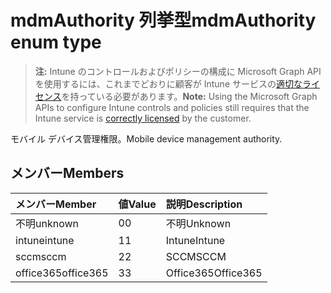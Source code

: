 # <a name="mdmauthority-enum-type"></a><span data-ttu-id="a1c1d-101">mdmAuthority 列挙型</span><span class="sxs-lookup"><span data-stu-id="a1c1d-101">mdmAuthority enum type</span></span>

> <span data-ttu-id="a1c1d-102">**注:** Intune のコントロールおよびポリシーの構成に Microsoft Graph API を使用するには、これまでどおりに顧客が Intune サービスの[適切なライセンス](https://go.microsoft.com/fwlink/?linkid=839381)を持っている必要があります。</span><span class="sxs-lookup"><span data-stu-id="a1c1d-102">**Note:** Using the Microsoft Graph APIs to configure Intune controls and policies still requires that the Intune service is [correctly licensed](https://go.microsoft.com/fwlink/?linkid=839381) by the customer.</span></span>

<span data-ttu-id="a1c1d-103">モバイル デバイス管理権限。</span><span class="sxs-lookup"><span data-stu-id="a1c1d-103">Mobile device management authority.</span></span>
## <a name="members"></a><span data-ttu-id="a1c1d-104">メンバー</span><span class="sxs-lookup"><span data-stu-id="a1c1d-104">Members</span></span>
|<span data-ttu-id="a1c1d-105">メンバー</span><span class="sxs-lookup"><span data-stu-id="a1c1d-105">Member</span></span>|<span data-ttu-id="a1c1d-106">値</span><span class="sxs-lookup"><span data-stu-id="a1c1d-106">Value</span></span>|<span data-ttu-id="a1c1d-107">説明</span><span class="sxs-lookup"><span data-stu-id="a1c1d-107">Description</span></span>|
|:---|:---|:---|
|<span data-ttu-id="a1c1d-108">不明</span><span class="sxs-lookup"><span data-stu-id="a1c1d-108">unknown</span></span>|<span data-ttu-id="a1c1d-109">0</span><span class="sxs-lookup"><span data-stu-id="a1c1d-109">0</span></span>|<span data-ttu-id="a1c1d-110">不明</span><span class="sxs-lookup"><span data-stu-id="a1c1d-110">Unknown</span></span>|
|<span data-ttu-id="a1c1d-111">intune</span><span class="sxs-lookup"><span data-stu-id="a1c1d-111">intune</span></span>|<span data-ttu-id="a1c1d-112">1</span><span class="sxs-lookup"><span data-stu-id="a1c1d-112">1</span></span>|<span data-ttu-id="a1c1d-113">Intune</span><span class="sxs-lookup"><span data-stu-id="a1c1d-113">Intune</span></span>|
|<span data-ttu-id="a1c1d-114">sccm</span><span class="sxs-lookup"><span data-stu-id="a1c1d-114">sccm</span></span>|<span data-ttu-id="a1c1d-115">2</span><span class="sxs-lookup"><span data-stu-id="a1c1d-115">2</span></span>|<span data-ttu-id="a1c1d-116">SCCM</span><span class="sxs-lookup"><span data-stu-id="a1c1d-116">SCCM</span></span>|
|<span data-ttu-id="a1c1d-117">office365</span><span class="sxs-lookup"><span data-stu-id="a1c1d-117">office365</span></span>|<span data-ttu-id="a1c1d-118">3</span><span class="sxs-lookup"><span data-stu-id="a1c1d-118">3</span></span>|<span data-ttu-id="a1c1d-119">Office365</span><span class="sxs-lookup"><span data-stu-id="a1c1d-119">Office365</span></span>|



